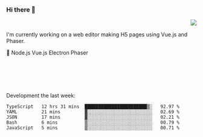### Hi there 👋

<img align="right" src="https://github-readme-stats.vercel.app/api?username=jasonpanggo"/>

<br>
<p align="left">
I'm currently working on a web editor making H5 pages using Vue.js and Phaser.
</p>
<p align="left">
📖 Node.js Vue.js Electron Phaser
</p>
<br>
<br>
<br>
<br>

Development the last week:
<!--START_SECTION:waka-->
```text
TypeScript   12 hrs 31 mins  ███████████████████████▒░   92.97 % 
YAML         21 mins         ▓░░░░░░░░░░░░░░░░░░░░░░░░   02.69 % 
JSON         17 mins         ▓░░░░░░░░░░░░░░░░░░░░░░░░   02.21 % 
Bash         6 mins          ▒░░░░░░░░░░░░░░░░░░░░░░░░   00.79 % 
JavaScript   5 mins          ▒░░░░░░░░░░░░░░░░░░░░░░░░   00.71 % 
```
<!--END_SECTION:waka-->

<!--
**JASONPANGGO/jasonpanggo** is a ✨ _special_ ✨ repository because its `README.md` (this file) appears on your GitHub profile.

Here are some ideas to get you started:

- 🔭 I’m currently working on ...
- 🌱 I’m currently learning ...
- 👯 I’m looking to collaborate on ...
- 🤔 I’m looking for help with ...
- 💬 Ask me about ...
- 📫 How to reach me: ...
- 😄 Pronouns: ...
- ⚡ Fun fact: ...
-->
